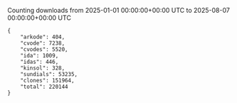 
Counting downloads from 2025-01-01 00:00:00+00:00 UTC to 2025-08-07 00:00:00+00:00 UTC

```
{
    "arkode": 404,
    "cvode": 7238,
    "cvodes": 5520,
    "ida": 1009,
    "idas": 446,
    "kinsol": 328,
    "sundials": 53235,
    "clones": 151964,
    "total": 220144
}
```
